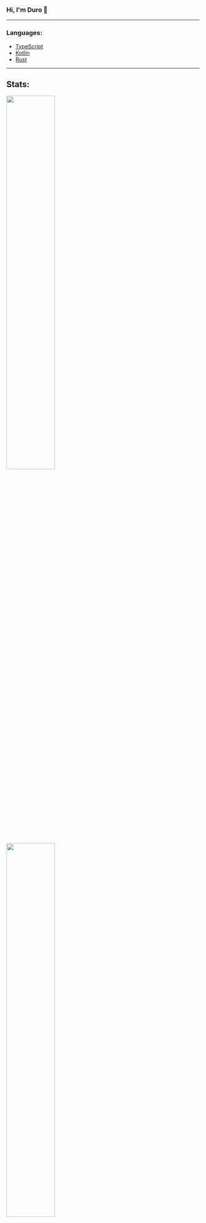 ### Hi, I'm Duro :wave:

---

### **Languages:**

- [TypeScript](https://www.typescriptlang.org/)
- [Kotlin](https://kotlinlang.org/)
- [Rust](https://www.rust-lang.org/)

---

## **Stats:**

<a href="https://discord.com/users/283312847478325251" target="_blank">
  <img width="50%" src="https://github-readme-stats.vercel.app/api?username=DuroCodes&theme=dark&border_color=1f1f1f&icon_color=58a6ff&show_icons=true&disable_animations=true"/>
</a>

<a href="https://wakatime.com/@DuroCodes" target="_blank">
  <img width="50%" src="https://github-readme-stats.vercel.app/api/wakatime?username=DuroCodes&theme=dark&border_color=1f1f1f&icon_color=58a6ff&show_icons=true&custom_title=Weekly%20Stats"/>
</a>

---

<img src="https://komarev.com/ghpvc/?username=DuroCodes&label=Views&color=0e75b6&style=flat" alt="DuroCodes"/>
